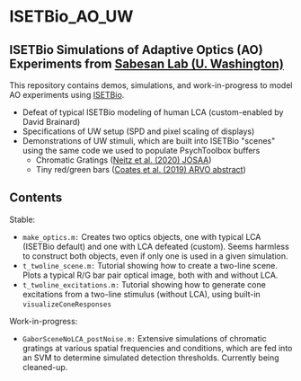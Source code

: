 # ISETBio_AO_UW
## ISETBio Simulations of Adaptive Optics (AO) Experiments from [Sabesan Lab (U. Washington)](http://depts.washington.edu/sabaolab/)

This repository contains demos, simulations, and work-in-progress to model AO experiments using [ISETBio](https://github.com/isetbio).
- Defeat of typical ISETBio modeling of human LCA (custom-enabled by David Brainard)
- Specifications of UW setup (SPD and pixel scaling of displays)
- Demonstrations of UW stimuli, which are built into ISETBio "scenes" using the same code we used to populate PsychToolbox buffers
  - Chromatic Gratings ([Neitz et al. (2020) JOSAA](https://doi.org/10.1364/JOSAA.382384))
  - Tiny red/green bars ([Coates et al. (2019) ARVO abstract](https://iovs.arvojournals.org/article.aspx?articleid=2741793))
  
## Contents

Stable:
- `make_optics.m:` Creates two optics objects, one with typical LCA (ISETBio default) and one with LCA defeated (custom). Seems harmless to construct both objects, even if only one is used in a given simulation.
- `t_twoline_scene.m:` Tutorial showing how to create a two-line scene. Plots a typical R/G bar pair optical image, both with and without LCA.
- `t_twoline_excitations.m:` Tutorial showing how to generate cone excitations from a two-line stimulus (without LCA), using built-in `visualizeConeResponses`

Work-in-progress:
- `GaborSceneNoLCA_postNoise.m:` Extensive simulations of chromatic gratings at various spatial frequencies and conditions, which are fed into an SVM to determine simulated detection thresholds. Currently being cleaned-up.
